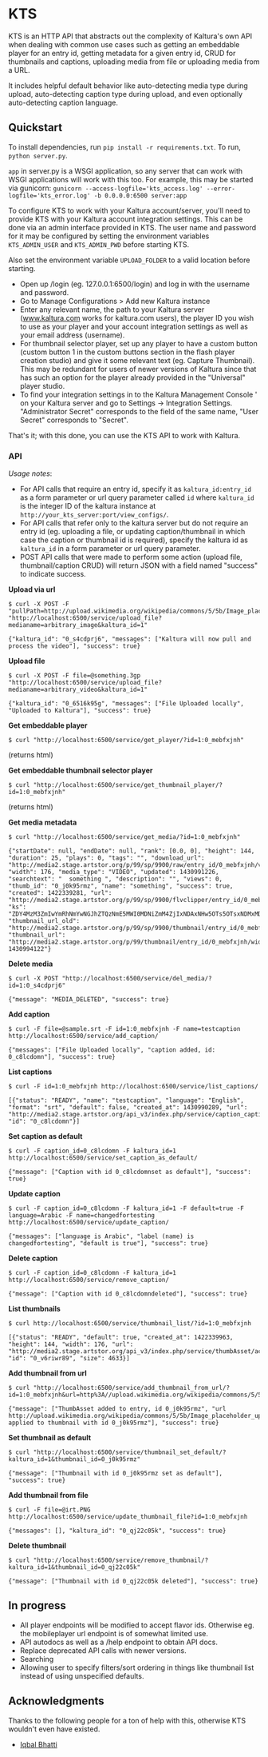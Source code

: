 KTS
===

KTS is an HTTP API that abstracts out the complexity of Kaltura's own API
 when dealing with common use cases such as getting an embeddable player for
 an entry id, getting metadata for a given entry id, CRUD for thumbnails and 
 captions, uploading media from file or uploading media from a URL.

It includes helpful default behavior like auto-detecting media type during
 upload, auto-detecting caption type during upload, and even optionally
 auto-detecting caption language.


## Quickstart #

To install dependencies, run `pip install -r requirements.txt`.
To run, `python server.py`.

`app` in server.py is a WSGI application, so any server that can work
  with WSGI applications will work with this too.
 For example, this may be started via gunicorn:
 `gunicorn --access-logfile='kts_access.log' --error-logfile='kts_error.log' -b 0.0.0.0:6500 server:app`

To configure KTS to work with your Kaltura account/server, you'll need to
 provide KTS with your Kaltura account integration settings. This can be done
 via an admin interface provided in KTS. The user name and password for it
 may be configured by setting the environment variables `KTS_ADMIN_USER` and
 `KTS_ADMIN_PWD` before starting KTS.

Also set the environment variable `UPLOAD_FOLDER` to a valid location before
 starting.

- Open up /login (eg. 127.0.0.1:6500/login) and log in with the username
   and password.
- Go to Manage Configurations > Add new Kaltura instance
- Enter any relevant name, the path to your Kaltura server (www.kaltura.com
   works for kaltura.com users), the player ID you wish to use as your player
   and your account integration settings as well as your email address (username).
- For thumbnail selector player, set up any player to have a custom button
   (custom button 1 in the custom buttons section in the flash player creation
   studio) and give it some relevant text (eg. Capture Thumbnail). This may
   be redundant for users of newer versions of Kaltura since that has such an
   option for the player already provided in the "Universal" player studio.
- To find your integration settings in to the Kaltura Management Console '
  on your Kaltura server and go to Settings -> Integration Settings.
  "Administrator Secret" corresponds to the field of the same name, "User Secret"
  corresponds to "Secret".
  
That's it; with this done, you can use the KTS API to work with Kaltura.

### API #

*Usage notes*:

- For API calls that require an entry id, specify it as `kaltura_id:entry_id` as a
   form parameter or url query parameter called `id` where `kaltura_id` is the integer
   ID of the kaltura instance at `http://your_kts_server:port/view_configs/`.
- For API calls that refer only to the kaltura server but do not require an entry id
   (eg. uploading a file, or updating caption/thumbnail in which case the caption or
   thumbnail id is required), specify the kaltura id as `kaltura_id` in a form parameter
   or url query parameter.
- POST API calls that were made to perform some action (upload file,
   thumbnail/caption CRUD) will return JSON with a field named "success"
   to indicate success.

**Upload via url**  
```
$ curl -X POST -F "pullPath=http://upload.wikimedia.org/wikipedia/commons/5/5b/Image_placeholder_upright.png" "http://localhost:6500/service/upload_file?medianame=arbitrary_image&kaltura_id=1"
```  
```
{"kaltura_id": "0_s4cdprj6", "messages": ["Kaltura will now pull and process the video"], "success": true}
```  

**Upload file**  
```
$ curl -X POST -F file=@something.3gp "http://localhost:6500/service/upload_file?medianame=arbitrary_video&kaltura_id=1"
```  
```
{"kaltura_id": "0_6516k95g", "messages": ["File Uploaded locally", "Uploaded to Kaltura"], "success": true}
```  

**Get embeddable player**  
```
$ curl "http://localhost:6500/service/get_player/?id=1:0_mebfxjnh"
```  
(returns html)

**Get embeddable thumbnail selector player**  
```
$ curl "http://localhost:6500/service/get_thumbnail_player/?id=1:0_mebfxjnh"
```  
(returns html)

**Get media metadata**  
```
$ curl "http://localhost:6500/service/get_media/?id=1:0_mebfxjnh"
```  
```
{"startDate": null, "endDate": null, "rank": [0.0, 0], "height": 144, "duration": 25, "plays": 0, "tags": "", "download_url": "http://media2.stage.artstor.org/p/99/sp/9900/raw/entry_id/0_mebfxjnh/version/0", "width": 176, "media_type": "VIDEO", "updated": 1430991226, "searchtext": "  something ", "description": "", "views": 0, "thumb_id": "0_j0k95rmz", "name": "something", "success": true, "created": 1422339281, "url": "http://media2.stage.artstor.org/p/99/sp/9900/flvclipper/entry_id/0_mebfxjnh/version/0", "ks": "ZDY4MzM3ZmIwYmRhNmYwNGJhZTQzNmE5MWI0MDNiZmM4ZjIxNDAxNHw5OTs5OTsxNDMxMDgwNTIwOzI7MTQzMDk5NDEyMC40O2l0YWxhYXRAYWNpdC5jb207Ozs=", "thumbnail_url_old": "http://media2.stage.artstor.org/p/99/sp/9900/thumbnail/entry_id/0_mebfxjnh/version/100001", "thumbnail_url": "http://media2.stage.artstor.org/p/99/thumbnail/entry_id/0_mebfxjnh/width/120/height/120?1430994122"}
```  

**Delete media**  
```
$ curl -X POST "http://localhost:6500/service/del_media/?id=1:0_s4cdprj6"
```  
```
{"message": "MEDIA_DELETED", "success": true}
```  

**Add caption**  
```
$ curl -F file=@sample.srt -F id=1:0_mebfxjnh -F name=testcaption http://localhost:6500/service/add_caption/
```  
```
{"messages": ["File Uploaded locally", "caption added, id: 0_c8lcdomn"], "success": true}
```  

**List captions**  
```
$ curl -F id=1:0_mebfxjnh http://localhost:6500/service/list_captions/
```  
```
[{"status": "READY", "name": "testcaption", "language": "English", "format": "srt", "default": false, "created_at": 1430990289, "url": "http://media2.stage.artstor.org/api_v3/index.php/service/caption_captionAsset/action/serve/captionAssetId/0_c8lcdomn/ks/MzNhYTgzMmRlMjE3ZThjZjE1MTFmZmNiMmFhM2UyNzc3NmYzNmU5OXw5OTs5OTsxNDMxMDc2NzI2OzA7MTQzMDk5MDMyNi4zOztkb3dubG9hZDowX21lYmZ4am5oOzs=", "id": "0_c8lcdomn"}]
```  

**Set caption as default**  
```
$ curl -F caption_id=0_c8lcdomn -F kaltura_id=1 http://localhost:6500/service/set_caption_as_default/
```  
```
{"message": ["Caption with id 0_c8lcdomnset as default"], "success": true}
```  

**Update caption**  
```
$ curl -F caption_id=0_c8lcdomn -F kaltura_id=1 -F default=true -F language=Arabic -F name=changedfortesting http://localhost:6500/service/update_caption/
```  
```
{"messages": ["language is Arabic", "label (name) is changedfortesting", "default is true"], "success": true}
```  

**Delete caption**  
```
$ curl -F caption_id=0_c8lcdomn -F kaltura_id=1 http://localhost:6500/service/remove_caption/
```  
```
{"message": ["Caption with id 0_c8lcdomndeleted"], "success": true}
```  

**List thumbnails**  
```
$ curl http://localhost:6500/service/thumbnail_list/?id=1:0_mebfxjnh
```  
```
[{"status": "READY", "default": true, "created_at": 1422339963, "height": 144, "width": 176, "url": "http://media2.stage.artstor.org/api_v3/index.php/service/thumbAsset/action/serve/thumbAssetId/0_v6riwr89/ks/M2E0MGZjYzE2ZTNmMGRjMDA2ZjdlNGNkNDFjNjIxMTY4ZDM3ZGVlZXw5OTs5OTsxNDMxMDc3MzEyOzA7MTQzMDk5MDkxMi4xNzs7ZG93bmxvYWQ6MF9tZWJmeGpuaDs7", "id": "0_v6riwr89", "size": 4633}]
```  

**Add thumbnail from url**  
```
$ curl "http://localhost:6500/service/add_thumbnail_from_url/?id=1:0_mebfxjnh&url=http%3A//upload.wikimedia.org/wikipedia/commons/5/5b/Image_placeholder_upright.png"
```  
```
{"message": ["ThumbAsset added to entry, id 0_j0k95rmz", "url http://upload.wikimedia.org/wikipedia/commons/5/5b/Image_placeholder_upright.png applied to thumbnail with id 0_j0k95rmz"], "success": true}
```  

**Set thumbnail as default**  
```
$ curl "http://localhost:6500/service/thumbnail_set_default/?kaltura_id=1&thumbnail_id=0_j0k95rmz"
```  
```
{"message": ["Thumbnail with id 0_j0k95rmz set as default"], "success": true}
```  

**Add thumbnail from file**  
```
$ curl -F file=@irt.PNG http://localhost:6500/service/update_thumbnail_file?id=1:0_mebfxjnh
```  
```
{"messages": [], "kaltura_id": "0_qj22c05k", "success": true}
```  

**Delete thumbnail**  
```
$ curl "http://localhost:6500/service/remove_thumbnail/?kaltura_id=1&thumbnail_id=0_qj22c05k"
```  
```
{"message": ["Thumbnail with id 0_qj22c05k deleted"], "success": true}
```  


## In progress #
- All player endpoints will be modified to accept flavor ids. Otherwise eg.
   the mobileplayer url endpoint is of somewhat limited use.
- API autodocs as well as a /help endpoint to obtain API docs.
- Replace deprecated API calls with newer versions.
- Searching
- Allowing user to specify filters/sort ordering in things like thumbnail list 
   instead of using unspecified defaults.


## Acknowledgments #
Thanks to the following people for a ton of help with this, otherwise KTS 
 wouldn't even have existed.

- [Iqbal Bhatti](https://github.com/afrobeard)
